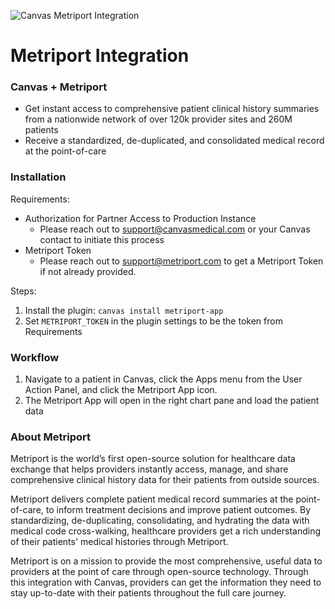 ![Canvas Metriport Integration](https://images.prismic.io/canvas-website/Z8ceyBsAHJWomGnV_metriport_logo_200px.png?auto=format,compress)

# Metriport Integration

### Canvas + Metriport

- Get instant access to comprehensive patient clinical history summaries from a nationwide network of over 120k provider sites and 260M patients
- Receive a standardized, de-duplicated, and consolidated medical record at the point-of-care

### Installation

Requirements:

- Authorization for Partner Access to Production Instance
  - Please reach out to support@canvasmedical.com or your Canvas contact to initiate this process
- Metriport Token
  - Please reach out to support@metriport.com to get a Metriport Token if not already provided.

Steps:

1. Install the plugin: `canvas install metriport-app`
2. Set `METRIPORT_TOKEN` in the plugin settings to be the token from Requirements

### Workflow

1. Navigate to a patient in Canvas, click the Apps menu from the User Action Panel, and click the Metriport App icon.
2. The Metriport App will open in the right chart pane and load the patient data

### About Metriport

Metriport is the world’s first open-source solution for healthcare data exchange that helps providers instantly access, manage, and share comprehensive clinical history data for their patients from outside sources.

Metriport delivers complete patient medical record summaries at the point-of-care, to inform treatment decisions and improve patient outcomes. By standardizing, de-duplicating, consolidating, and hydrating the data with medical code cross-walking, healthcare providers get a rich understanding of their patients' medical histories through Metriport.

Metriport is on a mission to provide the most comprehensive, useful data to providers at the point of care through open-source technology. Through this integration with Canvas, providers can get the information they need to stay up-to-date with their patients throughout the full care journey.



